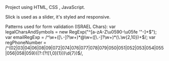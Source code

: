 Project using HTML, CSS , JavaScript.

Slick is used as a slider, it's styled and responsive.

Patterns used for form validation (ISRAEL Chars):
    var legalCharsAndSymbols = new RegExp("^[a-zA-Z\u0590-\u05fe '\"-]+$");
    var  emailRegExp = /^\w+([\.-]?\w+)*@\w+([\.-]?\w+)*(\.\w{2,10})+$/;
    var regPhoneNumber = /^(02|03|04|06|08|09|072|074|076|077|078|079|050|051|052|053|054|055|056|058|059)((?:(?![1,0]{1}))\d{7})$/,

        